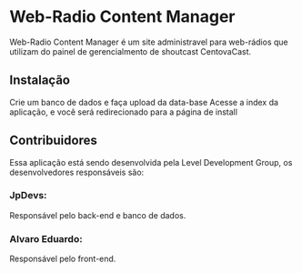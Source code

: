 # Web-Radio Content Manager
Web-Radio Content Manager é um site administravel para web-rádios que utilizam do painel de gerencialmento de shoutcast CentovaCast.

## Instalação

Crie um banco de dados e faça upload da data-base
Acesse a index da aplicação, e você será redirecionado para a página de install


## Contribuidores
Essa aplicação está sendo desenvolvida pela Level Development Group, os desenvolvedores responsáveis são:

### JpDevs: 
Responsável pelo back-end e banco de dados.
### Alvaro Eduardo: 
Responsável pelo front-end.
